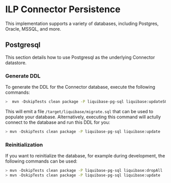 # ILP Connector Persistence

This implementation supports a variety of databases, including Postgres, Oracle, MSSQL, and more.

## Postgresql

This section details how to use Postgresql as the underlying Connector datastore.

### Generate DDL

To generate the DDL for the Connector database, execute the following commands:

```bash
>  mvn -DskipTests clean package -P liquibase-pg-sql liquibase:updateSQL
```

This will emit a file `/target/liquibase/migrate.sql` that can be used to populate your database. Alternatively, executing this command will actully connect to the database and run this DDL for you:

```bash
> mvn -DskipTests clean package -P liquibase-pg-sql liquibase:update
```

### Reinitialization

If you want to reinitialize the database, for example during development, the following commands can be used:

```bash
> mvn -DskipTests clean package -P liquibase-pg-sql liquibase:dropAll
> mvn -DskipTests clean package -P liquibase-pg-sql liquibase:update
```

